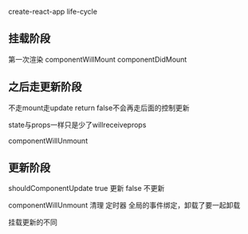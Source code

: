 create-react-app life-cycle
## 挂载阶段
第一次渲染
componentWillMount
componentDidMount

## 之后走更新阶段
不走mount走update
return false不会再走后面的控制更新

state与props一样只是少了willreceiveprops

componentWillUnmount

## 更新阶段

shouldComponentUpdate
true 更新
false 不更新

componentWillUnmount
清理
定时器
全局的事件绑定，卸载了要一起卸载

挂载更新的不同